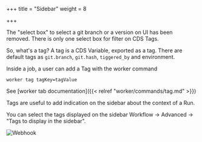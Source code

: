 +++
title = "Sidebar"
weight = 8

+++

The "select box" to select a git branch or a version on UI has been removed. There is only one select box for filter on CDS Tags.

So, what's a tag? A tag is a CDS Variable, exported as a tag. There are default tags as `git.branch`, `git.hash`, `tiggered_by` and environment.

Inside a job, a user can add a Tag with the worker command 

```
worker tag tagKey=tagValue
```

See [worker tab documentation]({{< relref "worker/commands/tag.md" >}})

Tags are useful to add indication on the sidebar about the context of a Run.

You can select the tags displayed on the sidebar Workflow → Advanced → "Tags to display in the sidebar".

![Webhook](/images/workflows.design.sidebar.png)


